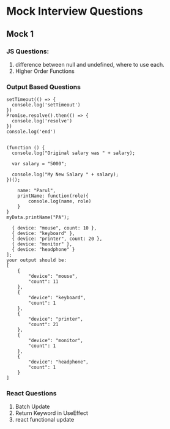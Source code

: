 # Mock Interview Questions
## Mock 1
### JS Questions:
 1. difference between null and undefined, where to use each.
 2. Higher Order Functions

### Output Based Questions
```console.log('start')
setTimeout(() => {
  console.log('setTimeout')
})
Promise.resolve().then(() => {
  console.log('resolve')
})
console.log('end')
```
```var salary = "1000";

(function () {
  console.log("Original salary was " + salary);

  var salary = "5000";

  console.log("My New Salary " + salary);
})();
```
```var myData = {
	name: "Parul",
	printName: function(role){
		console.log(name, role)	
	}
}
myData.printName("PA");
```
```const arr = [
  { device: "mouse", count: 10 },
  { device: "keyboard" },
  { device: "printer", count: 20 },
  { device: "monitor" },
  { device: "headphone" }
];
your output should be:
[
    {
        "device": "mouse",
        "count": 11
    },
    {
        "device": "keyboard",
        "count": 1
    },
    {
        "device": "printer",
        "count": 21
    },
    {
        "device": "monitor",
        "count": 1
    },
    {
        "device": "headphone",
        "count": 1
    }
]
```
### React Questions
1. Batch Update
2. Return Keyword in UseEffect
3. react functional update




